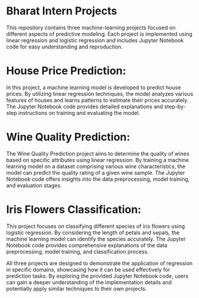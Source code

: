 # Bharat Intern Projects

This repository contains three machine-learning projects focused on different aspects of predictive modeling. Each project is implemented using linear regression and logistic regression and includes Jupyter Notebook code for easy understanding and reproduction.

# House Price Prediction: 
In this project, a machine learning model is developed to predict house prices. By utilizing linear regression techniques, the model analyzes various features of houses and learns patterns to estimate their prices accurately. The Jupyter Notebook code provides detailed explanations and step-by-step instructions on training and evaluating the model.

# Wine Quality Prediction:
The Wine Quality Prediction project aims to determine the quality of wines based on specific attributes using linear regression. By training a machine learning model on a dataset comprising various wine characteristics, the model can predict the quality rating of a given wine sample. The Jupyter Notebook code offers insights into the data preprocessing, model training, and evaluation stages.

# Iris Flowers Classification: 
This project focuses on classifying different species of iris flowers using logistic regression. By considering the length of petals and sepals, the machine learning model can identify the species accurately. The Jupyter Notebook code provides comprehensive explanations of the data preprocessing, model training, and classification process.

All three projects are designed to demonstrate the application of regression in specific domains, showcasing how it can be used effectively for prediction tasks. By exploring the provided Jupyter Notebook code, users can gain a deeper understanding of the implementation details and potentially apply similar techniques to their own projects.
